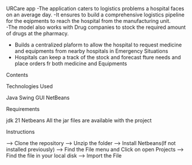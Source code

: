 
URCare app
-The application caters to logistics problems a hospital faces on an average day.
-It ensures to build a comprehensive logistics pipeline for the eqipments to reach the               hospital from the manufacturing unit.   
-The model also works with Drug companies to stock the required amount of drugs at the pharmacy. 
- Builds a centralized plaform to allow the hospital to request medicine and equipments from nearby hospitals in Emergency Situations
- Hospitals can keep a track of the stock and forecast fture needs and place orders fr both medicine and Equipments

Contents



Technologies Used
 
Java Swing GUI
NetBeans


Requirements

jdk 21
Netbeans
All the jar files are available with the project

Instructions

--> Clone the repository
--> Unzip the folder
--> Install Netbeans(If not installed previously)
--> Find the File menu and Click on open Projects
--> Find the file in your local disk
--> Import the File 






